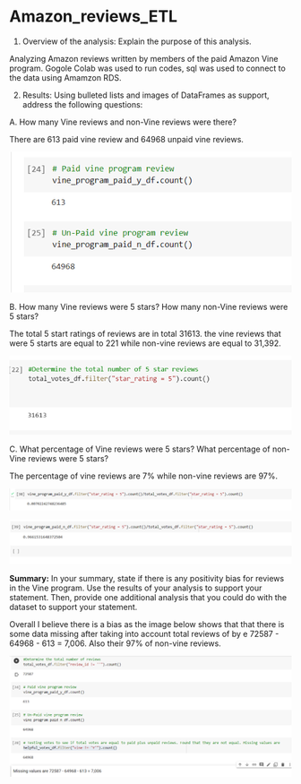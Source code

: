 # Amazon_reviews_ETL

1. Overview of the analysis: Explain the purpose of this analysis.

Analyzing Amazon reviews written by members of the paid Amazon Vine program. Gogole Colab was used to run codes, sql was used to connect to the data using Amamzon RDS.


2. Results: Using bulleted lists and images of DataFrames as support, address the following questions:

A. How many Vine reviews and non-Vine reviews were there?

There are 613 paid vine review and 64968 unpaid vine reviews. 

![](Images/vinereview.PNG)

B. How many Vine reviews were 5 stars? How many non-Vine reviews were 5 stars?

The total 5 start ratings of reviews are in total 31613. the vine reviews that were 5 starts are equal to 221 while non-vine reviews are equal to 31,392.

![](Images/fivestart.PNG)

C. What percentage of Vine reviews were 5 stars? What percentage of non-Vine reviews were 5 stars?

The percentage of vine reviews are 7% while non-vine reviews are 97%.


![](Images/yesrating.PNG)

![](Images/norating.PNG)

**Summary:** In your summary, state if there is any positivity bias for reviews in the Vine program. Use the results of your analysis to support your statement. Then, provide one additional analysis that you could do with the dataset to support your statement.

Overall I believe there is a bias as the image below shows that that there is some data missing after taking into account total reviews of by e 72587 - 64968 - 613 = 7,006. Also their 97% of non-vine reviews.


![](Images/bias.PNG)
